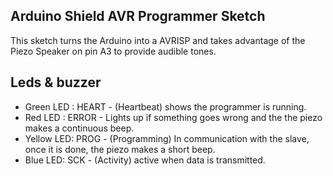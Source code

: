 Arduino Shield AVR Programmer Sketch
----------------

This sketch turns the Arduino into a AVRISP and takes advantage of the Piezo Speaker on pin A3 to provide audible tones.

Leds & buzzer
----------------

- Green LED : HEART - (Heartbeat) shows the programmer is running.
- Red LED : ERROR - Lights up if something goes wrong and the the piezo makes a continuous beep.
- Yellow LED: PROG - (Programming) In communication with the slave, once it is done, the piezo makes a short beep.
- Blue LED: SCK  - (Activity) active when data is transmitted.
